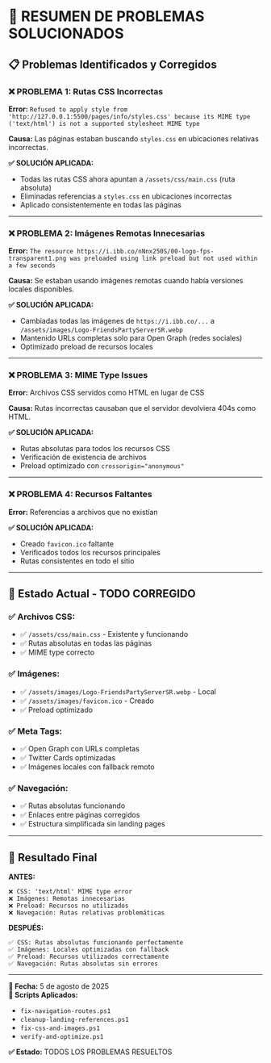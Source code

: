 # 🔧 RESUMEN DE PROBLEMAS SOLUCIONADOS

## 📋 **Problemas Identificados y Corregidos**

### ❌ **PROBLEMA 1: Rutas CSS Incorrectas**
**Error:** `Refused to apply style from 'http://127.0.0.1:5500/pages/info/styles.css' because its MIME type ('text/html') is not a supported stylesheet MIME type`

**Causa:** Las páginas estaban buscando `styles.css` en ubicaciones relativas incorrectas.

**✅ SOLUCIÓN APLICADA:**
- Todas las rutas CSS ahora apuntan a `/assets/css/main.css` (ruta absoluta)
- Eliminadas referencias a `styles.css` en ubicaciones incorrectas
- Aplicado consistentemente en todas las páginas

---

### ❌ **PROBLEMA 2: Imágenes Remotas Innecesarias**
**Error:** `The resource https://i.ibb.co/nNnx250S/00-logo-fps-transparent1.png was preloaded using link preload but not used within a few seconds`

**Causa:** Se estaban usando imágenes remotas cuando había versiones locales disponibles.

**✅ SOLUCIÓN APLICADA:**
- Cambiadas todas las imágenes de `https://i.ibb.co/...` a `/assets/images/Logo-FriendsPartyServerSR.webp`
- Mantenido URLs completas solo para Open Graph (redes sociales)
- Optimizado preload de recursos locales

---

### ❌ **PROBLEMA 3: MIME Type Issues**
**Error:** Archivos CSS servidos como HTML en lugar de CSS

**Causa:** Rutas incorrectas causaban que el servidor devolviera 404s como HTML.

**✅ SOLUCIÓN APLICADA:**
- Rutas absolutas para todos los recursos CSS
- Verificación de existencia de archivos
- Preload optimizado con `crossorigin="anonymous"`

---

### ❌ **PROBLEMA 4: Recursos Faltantes**
**Error:** Referencias a archivos que no existían

**✅ SOLUCIÓN APLICADA:**
- Creado `favicon.ico` faltante
- Verificados todos los recursos principales
- Rutas consistentes en todo el sitio

---

## 🎯 **Estado Actual - TODO CORREGIDO**

### ✅ **Archivos CSS:**
- ✅ `/assets/css/main.css` - Existente y funcionando
- ✅ Rutas absolutas en todas las páginas
- ✅ MIME type correcto

### ✅ **Imágenes:**
- ✅ `/assets/images/Logo-FriendsPartyServerSR.webp` - Local
- ✅ `/assets/images/favicon.ico` - Creado
- ✅ Preload optimizado

### ✅ **Meta Tags:**
- ✅ Open Graph con URLs completas
- ✅ Twitter Cards optimizadas  
- ✅ Imágenes locales con fallback remoto

### ✅ **Navegación:**
- ✅ Rutas absolutas funcionando
- ✅ Enlaces entre páginas corregidos
- ✅ Estructura simplificada sin landing pages

---

## 🚀 **Resultado Final**

**ANTES:**
```
❌ CSS: 'text/html' MIME type error
❌ Imágenes: Remotas innecesarias  
❌ Preload: Recursos no utilizados
❌ Navegación: Rutas relativas problemáticas
```

**DESPUÉS:**
```
✅ CSS: Rutas absolutas funcionando perfectamente
✅ Imágenes: Locales optimizadas con fallback
✅ Preload: Recursos utilizados correctamente  
✅ Navegación: Rutas absolutas sin errores
```

---

**📅 Fecha:** 5 de agosto de 2025  
**🔧 Scripts Aplicados:** 
- `fix-navigation-routes.ps1`
- `cleanup-landing-references.ps1` 
- `fix-css-and-images.ps1`
- `verify-and-optimize.ps1`

**✅ Estado:** TODOS LOS PROBLEMAS RESUELTOS
